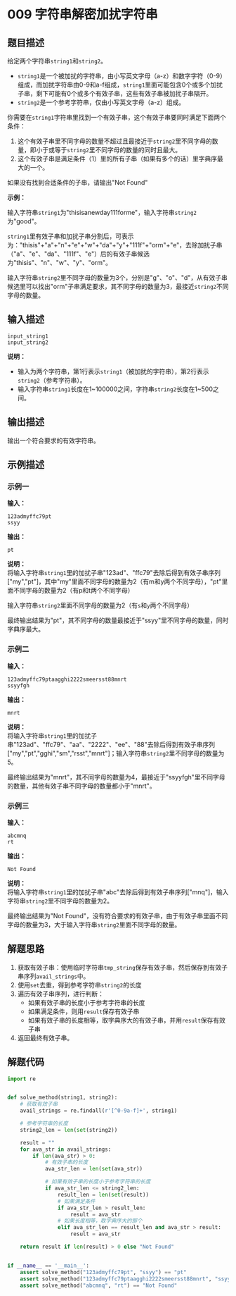 # 009 字符串解密加扰字符串

## 题目描述

给定两个字符串`string1`和`string2`。
- `string1`是一个被加扰的字符串，由小写英文字母（a-z）和数字字符（0-9）组成，而加扰字符串由0-9和a-f组成，`string1`里面可能包含0个或多个加扰子串，剩下可能有0个或多个有效子串，这些有效子串被加扰子串隔开。
- `string2`是一个参考字符串，仅由小写英文字母（a-z）组成。

你需要在`string1`字符串里找到一个有效子串，这个有效子串要同时满足下面两个条件：
1. 这个有效子串里不同字母的数量不超过且最接近于`string2`里不同字母的数量，即小于或等于`string2`里不同字母的数量的同时且最大。
2. 这个有效子串是满足条件（1）里的所有子串（如果有多个的话）里字典序最大的一个。

如果没有找到合适条件的子串，请输出"Not Found"

**示例：**

输入字符串`string1`为"thisisanewday111forme"，输入字符串`string2`为"good"。

`string1`里有效子串和加扰子串分割后，可表示为："thisis"+"a"+"n"+"e"+"w"+"da"+"y"+"111f"+"orm"+"e"，去除加扰子串（"a"、"e"、"da"、"111f"、"e"）后的有效子串候选为"thisis"、"n"、"w"、"y"、"orm"。

输入字符串`string2`里不同字母的数量为3个，分别是"g"、"o"、"d"，从有效子串候选里可以找出"orm"子串满足要求，其不同字母的数量为3，最接近`string2`不同字母的数量。

## 输入描述

```text
input_string1
input_string2
```

**说明：**
- 输入为两个字符串，第1行表示`string1`（被加扰的字符串），第2行表示`string2`（参考字符串）。
- 输入字符串`string1`长度在1\~100000之间，字符串`string2`长度在1\~500之间。

## 输出描述

输出一个符合要求的有效字符串。

## 示例描述

### 示例一

**输入：**
```text
123admyffc79pt
ssyy
```

**输出：**
```text
pt
```

**说明：**  
将输入字符串`string1`里的加扰子串"123ad"、"ffc79"去除后得到有效子串序列["my","pt"]，其中"my"里面不同字母的数量为2（有m和y两个不同字母），"pt"里面不同字母的数量为2（有p和t两个不同字母）

输入字符串`string2`里面不同字母的数量为2（有`s`和`y`两个不同字母）

最终输出结果为"pt"，其不同字母的数量最接近于"ssyy"里不同字母的数量，同时字典序最大。

### 示例二

**输入：**
```text
123admyffc79ptaagghi2222smeersst88mnrt
ssyyfgh
```

**输出：**
```text
mnrt
```

**说明：**  
将输入字符串`string1`里的加扰子串"123ad"、"ffc79"、"aa"、"2222"、"ee"、"88"去除后得到有效子串序列["my","pt","gghi","sm","rsst","mnrt"]；输入字符串`string2`里不同字母的数量为5。

最终输出结果为"mnrt"，其不同字母的数量为4，最接近于"ssyyfgh"里不同字母的数量，其他有效子串不同字母的数量都小于"mnrt"。

### 示例三

**输入：**
```text
abcmnq
rt
```

**输出：**
```text
Not Found
```

**说明：**  
将输入字符串`string1`里的加扰子串"abc"去除后得到有效子串序列["mnq"]，输入字符串`string2`里不同字母的数量为2。

最终输出结果为"Not Found"，没有符合要求的有效子串，由于有效子串里面不同字母的数量为3，大于输入字符串`string2`里面不同字母的数量。

## 解题思路

1. 获取有效子串：使用临时字符串`tmp_string`保存有效子串，然后保存到有效子串序列`avail_strings`中。
2. 使用`set`去重，得到参考字符串`string2`的长度
3. 遍历有效子串序列，进行判断：
    - 如果有效子串的长度小于参考字符串的长度
    - 如果满足条件，则用`result`保存有效子串
    - 如果有效子串的长度相等，取字典序大的有效子串，并用`result`保存有效子串
4. 返回最终有效子串。

## 解题代码

```python
import re


def solve_method(string1, string2):
    # 获取有效子串
    avail_strings = re.findall(r'[^0-9a-f]+', string1)

    # 参考字符串的长度
    string2_len = len(set(string2))

    result = ""
    for ava_str in avail_strings:
        if len(ava_str) > 0:
            # 有效子串的长度
            ava_str_len = len(set(ava_str))

            # 如果有效子串的长度小于参考字符串的长度
            if ava_str_len <= string2_len:
                result_len = len(set(result))
                # 如果满足条件
                if ava_str_len > result_len:
                    result = ava_str
                # 如果长度相等，取字典序大的那个
                elif ava_str_len == result_len and ava_str > result:
                    result = ava_str

    return result if len(result) > 0 else "Not Found"


if __name__ == '__main__':
    assert solve_method("123admyffc79pt", "ssyy") == "pt"
    assert solve_method("123admyffc79ptaagghi2222smeersst88mnrt", "ssyyfgh") == "mnrt"
    assert solve_method("abcmnq", "rt") == "Not Found"
```